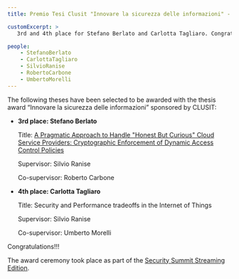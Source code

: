 ```yaml
---
title: Premio Tesi Clusit "Innovare la sicurezza delle informazioni" - 15a Edizione

customExcerpt: >
   3rd and 4th place for Stefano Berlato and Carlotta Tagliaro. Congratulations!!!

people:
    - StefanoBerlato
    - CarlottaTagliaro
    - SilvioRanise
    - RobertoCarbone 
    - UmbertoMorelli
---
```


The following theses have been selected to be awarded with the thesis award “Innovare la sicurezza delle informazioni” sponsored by CLUSIT:

- **3rd place: Stefano Berlato**

  Title: [A Pragmatic Approach to Handle "Honest But Curious" Cloud Service Providers: Cryptographic Enforcement of Dynamic Access Control Policies](https://github.com/StefanoBerlato/Master-Thesis)

  Supervisor: Silvio Ranise 

  Co-supervisor: Roberto Carbone 

  

- **4th place: Carlotta Tagliaro**

  Title: Security and Performance tradeoffs in the Internet of Things

  Supervisor: Silvio Ranise 

  Co-supervisor: Umberto Morelli

Congratulations!!!

The award ceremony took place as part of the [Security Summit Streaming Edition](https://contents.astreanetwork.net/1.0/pdf/644856202/documents.pdf). 

